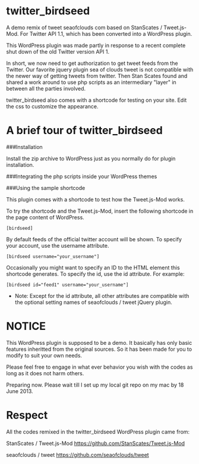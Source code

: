 twitter_birdseed
================

A demo remix of tweet seaofclouds com based on StanScates / Tweet.js-Mod. For Twitter API 1.1, which has been converted into a WordPress plugin.

This WordPress plugin was made partly in response to a recent complete shut down of the old Twitter version API 1.

In short, we now need to get authorization to get tweet feeds from the Twitter. Our favorite jquery plugin sea of clouds tweet is not compatible with the newer way of getting tweets from twitter. Then Stan Scates found and shared a work around to use php scripts as an intermediary "layer" in between all the parties involved.

twitter_birdseed also comes with a shortcode for testing on your site. Edit the css to customize the appearance.

A brief tour of twitter_birdseed
================

###Installation

Install the zip archive to WordPress just as you normally do for plugin installation.

###Integrating the php scripts inside your WordPress themes

###Using the sample shortcode

This plugin comes with a shortcode to test how the Tweet.js-Mod works.

To try the shortcode and the Tweet.js-Mod, insert the following shortcode in the page content of WordPress.

<pre><code>[birdseed]</code></pre>

By default feeds of the official twitter account will be shown. To specify your account, use the username attribute.

<pre><code>[birdseed username="your_username"]</code></pre>

Occasionally you might want to specify an ID to the HTML element this shortcode generates. To specify the id, use the id attribute. For example:
<pre><code>[birdseed id="feed1" username="your_username"]</code></pre>

* Note: Except for the id attribute, all other attributes are compatible with the optional setting names of seaofclouds / tweet jQuery plugin.

NOTICE
================
This WordPress plugin is supposed to be a demo. It basically has only basic features inheritted from the original sources. So it has been made for you to modify to suit your own needs.

Please feel free to engage in what ever behavior you wish with the codes as long as it does not harm others.

Preparing now. Please wait till I set up my local git repo on my mac by 18 June 2013.

Respect
================
All the codes remixed in the twitter_birdseed WordPress plugin came from:

StanScates / Tweet.js-Mod
https://github.com/StanScates/Tweet.js-Mod

seaofclouds / tweet
https://github.com/seaofclouds/tweet
